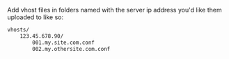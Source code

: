 Add vhost files in folders named with the server ip address you'd like them uploaded to like so:
```bash
vhosts/
    123.45.678.90/
        001.my.site.com.conf
        002.my.othersite.com.conf
```